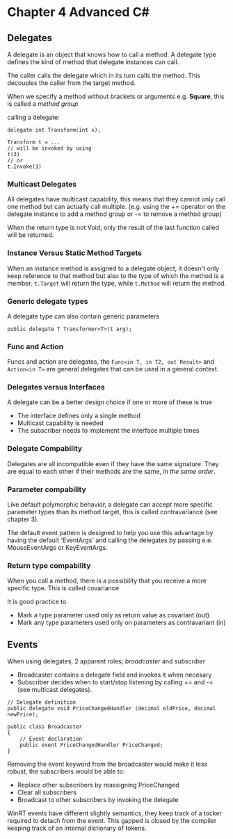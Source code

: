 # Chapter 4 Advanced C#

## Delegates

A delegate is an object that knows how to call a method. A delegate type defines the kind of method that delegate instances can call.

The caller calls the delegate which in its turn calls the method. This decouples the caller from the target method.

When we specify a method without brackets or arguments e.g. **Square**, this is called a _method group_ 

calling a delegate: 
```
delegate int Transform(int x);

Transform t = ...
// will be invoked by using
t(3)
// or
t.Invoke(3)

```

### Multicast Delegates

All delegates have multicast capability, this means that they cannot only call one method but can actually call multiple. (e.g. using the += operator on the delegate instance to add a method group or -= to remove a method group)

When the return type is not Void, only the result of the last function called will be returned.

### Instance Versus Static Method Targets

When an instance method is assigned to a delegate object, it doesn't only keep reference to that method but also to the type of which the method is a member. ```t.Target``` will return the type, while ```t.Method``` will return the method.

### Generic delegate types

A delegate type can also contain generic parameters
```
public delegate T Transformer<T>(t arg);
```

### Func and Action

Funcs and action are delegates, the ```Func<in T, in T2, out Result>``` and ```Action<in T>``` are general delegates that can be used in a general context.

### Delegates versus Interfaces

A delegate can be a better design choice if one or more of these is true
- The interface defines only a single method
- Multicast capability is needed
- The subscriber needs to implement the interface multiple times

### Delegate Compability

Delegates are all incompatible even if they have the same signature. They are equal to each other if their methods are the same, _in the same order_.

### Parameter compability

Like default polymorphic behavior, a delegate can accept more specific parameter types than its method target, this is called contravariance (see chapter 3).

The default event pattern is designed to help you use this advantage by having the default 'EventArgs' and calling the delegates by passing e.e. MouseEventArgs or KeyEventArgs.

### Return type compability

When you call a method, there is a possibility that you receive a more specific type. This is called covariance

It is good practice to
- Mark a type parameter used only as return value as covariant (out)
- Mark any type parameters used only on parameters as contravariant (in)


## **Events**

When using delegates, 2 apparent roles; *broadcaster* and *subscriber* 

- Broadcaster contains a delegate field and invokes it when necesary
- Subscriber decides when to start/stop listening by calling += and -= (see multicast delegates).

```
// Delegate definition
public delegate void PriceChangedHandler (decimal oldPrice, decimal newPrice);

public class Broadcaster
{
    // Event declaration
    public event PriceChangedHandler PriceChanged;
}
```

Removing the event keyword from the broadcaster would make it less robust, the subscribers would be able to:
- Replace other subscribers by reassigning PriceChanged
- Clear all subscribers
- Broadcast to other subscribers by invoking the delegate

WinRT events have different slightly semantics, they keep track of a tocker required to detach from the event. This gapped is closed by the compiler keeping track of an internal dictionary of tokens.
